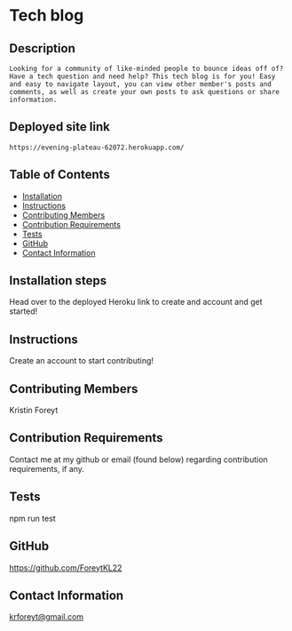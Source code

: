 # Tech blog

## Description
    Looking for a community of like-minded people to bounce ideas off of? Have a tech question and need help? This tech blog is for you! Easy 
    and easy to navigate layout, you can view other member's posts and comments, as well as create your own posts to ask questions or share information.

  ## Deployed site link
    https://evening-plateau-62072.herokuapp.com/

  ## Table of Contents
  * [Installation](#installation)
  * [Instructions](#usage)
  * [Contributing Members](#contribution)
  * [Contribution Requirements](#contributionReqs)
  * [Tests](#tests)
  * [GitHub](#github)
  * [Contact Information](#contact)

  ## Installation steps
  Head over to the deployed Heroku link to create and account and get started!

  ## Instructions
  Create an account to start contributing!

  ## Contributing Members
  Kristin Foreyt

  ## Contribution Requirements
  Contact me at my github or email (found below) regarding contribution requirements, if any.

  ## Tests
  npm run test

  ## GitHub
  https://github.com/ForeytKL22

  ## Contact Information
  krforeyt@gmail.com